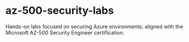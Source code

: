 # az-500-security-labs
Hands-on labs focused on securing Azure environments, aligned with the Microsoft AZ-500 Security Engineer certification.
